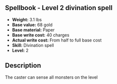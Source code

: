 ## Spellbook - Level 2 divination spell

- **Weight:** 3.1 lbs
- **Base value:** 68 gold
- **Base material:** Paper
- **Base write cost:** 40 charges
- **Actual write cost:** From half to full base cost
- **Skill:** Divination spell
- **Level:** 2

## Description

The caster can sense all monsters on the level
